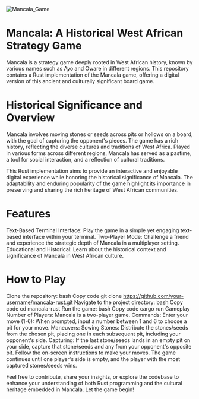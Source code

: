 ![Mancala_Game](https://github.com/TechieTeee/Mancala-Rust/assets/100870737/0158f956-b078-4279-84ce-b82887dc26ea)


# Mancala: A Historical West African Strategy Game
Mancala is a strategy game deeply rooted in West African history, known by various names such as Ayo and Oware in different regions. This repository contains a Rust implementation of the Mancala game, offering a digital version of this ancient and culturally significant board game.

# Historical Significance and Overview
Mancala involves moving stones or seeds across pits or hollows on a board, with the goal of capturing the opponent's pieces. The game has a rich history, reflecting the diverse cultures and traditions of West Africa. Played in various forms across different regions, Mancala has served as a pastime, a tool for social interaction, and a reflection of cultural traditions.

This Rust implementation aims to provide an interactive and enjoyable digital experience while honoring the historical significance of Mancala. The adaptability and enduring popularity of the game highlight its importance in preserving and sharing the rich heritage of West African communities.

# Features
Text-Based Terminal Interface: Play the game in a simple yet engaging text-based interface within your terminal.
Two-Player Mode: Challenge a friend and experience the strategic depth of Mancala in a multiplayer setting.
Educational and Historical: Learn about the historical context and significance of Mancala in West African culture.

# How to Play
Clone the repository:
bash
Copy code
git clone https://github.com/your-username/mancala-rust.git
Navigate to the project directory:
bash
Copy code
cd mancala-rust
Run the game:
bash
Copy code
cargo run
Gameplay
Number of Players: Mancala is a two-player game.
Commands:
Enter your move (1-6): When prompted, input a number between 1 and 6 to choose a pit for your move.
Maneuvers:
Sowing Stones: Distribute the stones/seeds from the chosen pit, placing one in each subsequent pit, including your opponent's side.
Capturing: If the last stone/seeds lands in an empty pit on your side, capture that stone/seeds and any from your opponent's opposite pit.
Follow the on-screen instructions to make your moves. The game continues until one player's side is empty, and the player with the most captured stones/seeds wins.

Feel free to contribute, share your insights, or explore the codebase to enhance your understanding of both Rust programming and the cultural heritage embedded in Mancala. Let the game begin!
